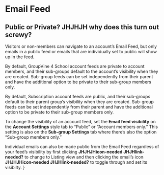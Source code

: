 # Email Feed

<span class="sub g4s">

## Public or Private?  **JHJHJH why does this turn out screwy?**
<span id="gv-public-or-private"/></span>

Visitors or non-members can navigate to an account’s Email Feed,
but only emails in a public feed or emails that are individually set to
public will show up in the feed.

</span> <!-- sub g4s -->

<span class=”g4s”>

By default, GroupVine 4 School account feeds are private to account
members, and their sub-groups default to the account’s visibility when
they are created.
Sub-group feeds can be set independently from their parent and have the
additional option to be private to their sub-group members only.

</span> <!-- g4s -->

<span class=”sub”>

By default, Subscription account feeds are public, and their sub-groups default to their parent group’s visibility when they are created.  Sub-group feeds can be set independently from their parent and have the additional option to be private to their sub-group members only.

</span> <!-- sub -->

To change the visibility of an account feed, set the **Email feed
visibility** on the **Account Settings** style tab to
“Public” or “Account members only.”
This setting is also on the **Sub-group Settings** tab where
there’s also the option “Sub-group members only.”

Individual emails can also be made public from the Email Feed
regardless of your feed’s visibility by first clicking
**JHJHJHicon-needed JHJHlink-needed?** to change to Listing view and
then clicking the email’s icon **JHJHJHicon-needed JHJHlink-needed?** to
toggle through and set its visibilty.
}
